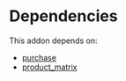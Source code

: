 # Dependencies

This addon depends on:

- [purchase](../../odoo-bringout-oca-ocb-purchase)
- [product_matrix](../../odoo-bringout-oca-ocb-product_matrix)

